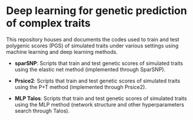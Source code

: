
# Deep learning for genetic prediction of complex traits

This repository houses and documents the codes used to train and test polygenic scores (PGS) of simulated traits under various settings using machine learning and deep learning methods. 

- **sparSNP**: Scripts that train and test genetic scores of simulated traits using the elastic net method (implemented through SparSNP).

- **Prsice2**: Scripts that train and test genetic scores of simulated traits using the P+T method (implemented through Prsice2).

- **MLP Talos**: Scripts that train and test genetic scores of simulated traits using the MLP method (network structure and other hyperparameters search through Talos).
